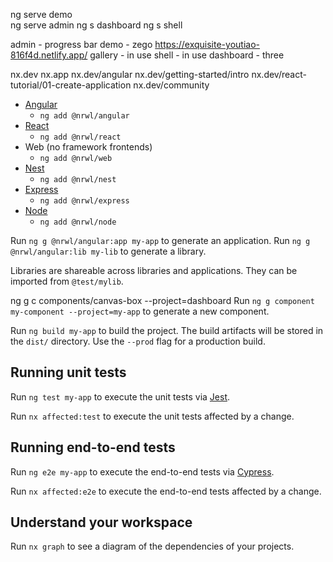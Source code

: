 
ng serve demo  
ng serve admin 
ng s dashboard
 ng s shell    
 
admin - progress bar
demo - zego   https://exquisite-youtiao-816f4d.netlify.app/
gallery - in use
shell - in use
dashboard - three


nx.dev
nx.app
nx.dev/angular
nx.dev/getting-started/intro
nx.dev/react-tutorial/01-create-application
nx.dev/community

- [Angular](https://angular.io)
  - `ng add @nrwl/angular`
- [React](https://reactjs.org)
  - `ng add @nrwl/react`
- Web (no framework frontends)
  - `ng add @nrwl/web`
- [Nest](https://nestjs.com)
  - `ng add @nrwl/nest`
- [Express](https://expressjs.com)
  - `ng add @nrwl/express`
- [Node](https://nodejs.org)
  - `ng add @nrwl/node`

Run `ng g @nrwl/angular:app my-app` to generate an application.
Run `ng g @nrwl/angular:lib my-lib` to generate a library.

Libraries are shareable across libraries and applications. They can be imported from `@test/mylib`.

ng g c components/canvas-box --project=dashboard
Run `ng g component my-component --project=my-app` to generate a new component.

Run `ng build my-app` to build the project. The build artifacts will be stored in the `dist/` directory. Use the `--prod` flag for a production build.

## Running unit tests

Run `ng test my-app` to execute the unit tests via [Jest](https://jestjs.io).

Run `nx affected:test` to execute the unit tests affected by a change.

## Running end-to-end tests

Run `ng e2e my-app` to execute the end-to-end tests via [Cypress](https://www.cypress.io).

Run `nx affected:e2e` to execute the end-to-end tests affected by a change.

## Understand your workspace

Run `nx graph` to see a diagram of the dependencies of your projects.
